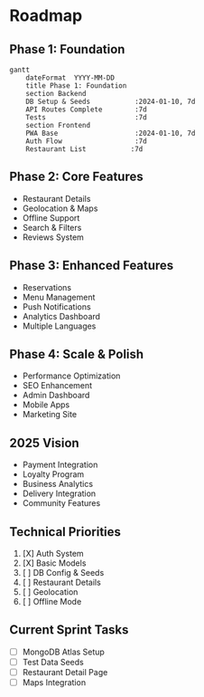 # Roadmap 

## Phase 1: Foundation 
```mermaid
gantt
    dateFormat  YYYY-MM-DD
    title Phase 1: Foundation
    section Backend
    DB Setup & Seeds           :2024-01-10, 7d
    API Routes Complete        :7d
    Tests                      :7d
    section Frontend
    PWA Base                   :2024-01-10, 7d
    Auth Flow                  :7d
    Restaurant List           :7d
```

## Phase 2: Core Features 
- Restaurant Details
- Geolocation & Maps
- Offline Support
- Search & Filters
- Reviews System

## Phase 3: Enhanced Features 
- Reservations
- Menu Management
- Push Notifications
- Analytics Dashboard
- Multiple Languages

## Phase 4: Scale & Polish 
- Performance Optimization
- SEO Enhancement
- Admin Dashboard
- Mobile Apps
- Marketing Site

## 2025 Vision
- Payment Integration
- Loyalty Program
- Business Analytics
- Delivery Integration
- Community Features

## Technical Priorities
1. [X] Auth System
2. [X] Basic Models
3. [ ] DB Config & Seeds
4. [ ] Restaurant Details
5. [ ] Geolocation
6. [ ] Offline Mode

## Current Sprint Tasks
- [ ] MongoDB Atlas Setup
- [ ] Test Data Seeds
- [ ] Restaurant Detail Page
- [ ] Maps Integration
